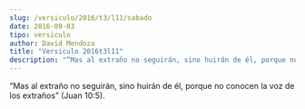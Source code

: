 ```yaml
---
slug: /versiculo/2016/t3/l11/sabado
date: 2016-09-03
tipo: versiculo
author: David Mendoza
title: "Versiculo 2016t3l11"
description: "“Mas al extraño no seguirán, sino huirán de él, porque no conocen la voz de los extraños” (Juan 10:5)."
---
```


“Mas al extraño no seguirán, sino huirán de él, porque no conocen la voz de los extraños” (Juan 10:5).
